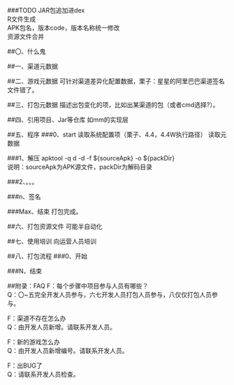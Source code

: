 ###TODO
JAR包追加进dex  
R文件生成  
APK包名，版本code，版本名称统一修改  
资源文件合并

##〇、什么鬼


##一、渠道元数据

##二、游戏元数据
可针对渠道差异化配置数据，栗子：星星的阿里巴巴渠道签名文件错了。

##三、打包元数据
描述出包变化的项，比如出某渠道的包（或者cmd选择?）。

##四、引用项目、Jar等仓库
如mm的实现层

##五、程序
###0、start
读取系统配置项（栗子、4.4，4.4W执行路径）
读取元数据

###1、解压
apktool -q d -d -f ${sourceApk} -o ${packDir}  
说明：sourceApk为APK源文件，packDir为解码目录

###2、。。。

###n、签名

###Max、结束
打包完成。

##六、打包资源文件
可能半自动化

##七、使用培训
向运营人员培训

##八、打包流程
###0、开始

###N、结束

##附录：FAQ
F：每个步骤中项目参与人员有哪些？  
Q：〇~五完全开发人员参与，六七开发人员打包人员参与，八仅仅打包人员参与。
  
F：渠道不存在怎么办  
Q：由开发人员新增。请联系开发人员。
  
F：新的游戏怎么办  
Q：由开发人员新增编号。请联系开发人员。
  
F：出BUG了  
Q：请联系开发人员检查。
